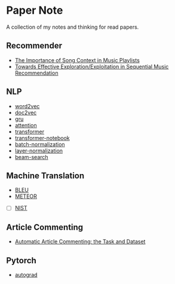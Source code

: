 # Paper Note

A collection of my notes and thinking for read papers. 

## Recommender

* [The Importance of Song Context in Music Playlists](/notes/recommender/recsys2017_poster6.md)
* [Towards Effective Exploration/Exploitation in Sequential Music Recommendation](/notes/recommender/recsys2017_poster17.md)

## NLP

* [word2vec](/notes/nlp/word2vec.md)
* [doc2vec](/notes/nlp/doc2vec.md)
* [gru](/notes/nlp/gru.md)
* [attention](/notes/nlp/attention.md)
* [transformer](/notes/nlp/transformer.md)
* [transformer-notebook](https://nbviewer.jupyter.org/github/wzpfish/paper-note/blob/master/notes/nlp/transformer.ipynb)
* [batch-normalization](https://nbviewer.jupyter.org/github/wzpfish/paper-note/blob/master/notes/nlp/batch_normalization.ipynb)
* [layer-normalization](https://nbviewer.jupyter.org/github/wzpfish/paper-note/blob/master/notes/nlp/layer_normalization.ipynb)
* [beam-search](https://nbviewer.jupyter.org/github/wzpfish/paper-note/blob/master/notes/nlp/beam_search.ipynb)

## Machine Translation
* [BLEU](/notes/mt/bleu.md)
* [METEOR](/notes/mt/meteor.md)
* [ ] [NIST](http://www.mt-archive.info/HLT-2002-Doddington.pdf)

## Article Commenting
* [Automatic Article Commenting: the Task and Dataset](/notes/article_commenting/automatic_article_commenting.md)
## Pytorch
* [autograd](/notes/pytorch/autograd.md)